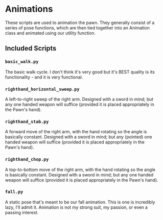 # Animations

These scripts are used to animation the pawn. They generally consist of a series of pose functions, which are then tied together into an Animation class and animated using our utility function.

## Included Scripts

### `basic_walk.py`
The basic walk cycle. I don't think it's very good but it's BEST quality is its functionality - and it is very functional.

### `righthand_horizontal_sweep.py`
A left-to-right sweep of the right arm. Designed with a sword in mind; but any one handed weapon will suffice (provided it is placed appropriately in the Pawn's hand).

### `righthand_stab.py`
A forward move of the right arm, with the hand rotating so the angle is basically constant. Designed with a sword in mind; but any (pointed) one handed weapon will suffice (provided it is placed appropriately in the Pawn's hand).

### `righthand_chop.py`
A top-to-bottom move of the right arm, with the hand rotating so the angle is basically constant. Designed with a sword in mind; but any one handed weapon will suffice (provided it is placed appropriately in the Pawn's hand).

### `fall.py`
A static pose that's meant to be our fall animation. This is one is incredibly lazy, I'll admit it. Animation is not my strong suit, my passion, or even a passing interest.